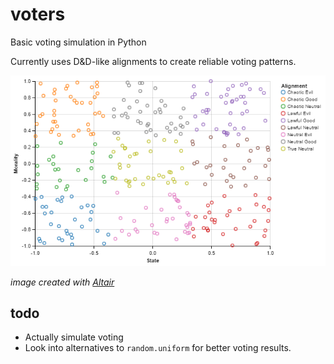 # voters
Basic voting simulation in Python

Currently uses D&D-like alignments to create reliable voting patterns.

![Alignment Grid](https://github.com/micaiahparker/vote/raw/master/alignment_grid.png)

*image created with [Altair]()*

## todo
* Actually simulate voting
* Look into alternatives to `random.uniform` for better voting results.
